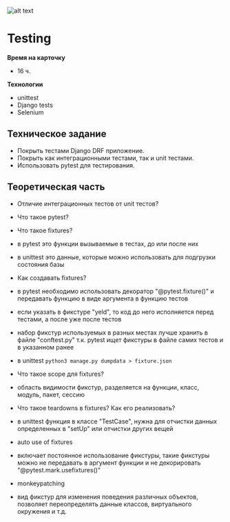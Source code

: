 ![alt text](https://static.tildacdn.com/tild3561-6163-4531-b662-383539366166/WIS_LOGO_white_NEW.svg)

# Testing

**Время на карточку**
- 16 ч.

**Технологии**
- unittest
- Django tests
- Selenium

**Техническое задание**
---
- Покрыть тестами Django DRF приложение.
- Покрыть как интеграционными тестами, так и unit тестами.
- Использовать pytest для тестирования.

**Теоретическая часть**
---
- Отличие интеграционных тестов от unit тестов?
- Что такое pytest?



- Что такое fixtures?
- в pytest это функции вызываемые в тестах, до или после них
- в unittest это данные, которые можно использовать для подгрузки состояния базы


- Как создавать fixtures?
- в pytest необходимо использовать декоратор "@pytest.fixture()" и передавать функцию в виде аргумента в функцию тестов
- если указать в фикстуре "yeld", то код до него исполняется перед тестами, а после уже после тестов
- набор фикстур используемых в разных местах лучше хранить в файле "conftest.py" т.к. pytest ищет фикстуры в файле самих тестов и в указанном ранее
- в unittest ```python3 manage.py dumpdata > fixture.json```


- Что такое scope для fixtures?
- область видимости фикстур, разделяется на функции, класс, модуль, пакет, сессию


- Что такое teardowns в fixtures? Как его реализовать?
- в unittest функция в классе "TestCase", нужна для отчистки данных определенных в "setUp" или отчистки других вещей


- auto use of fixtures
- включает постоянное использование фикстуры, такие фикстуры можно не передавать в аргумент функции и не декорировать "@pytest.mark.usefixtures()"


- monkeypatching
- вид фикстур для изменения поведения различных объектов, позволяет переопределять данные классов, виртуального окружения и т.д.
